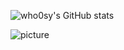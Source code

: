 ![who0sy's GitHub stats](https://github-readme-stats.vercel.app/api?username=anuraghazra&show_icons=true&theme=cobalt&show_owner=true)

![picture](https://raw.githubusercontent.com/saadeghi/saadeghi/master/dino.gif)


